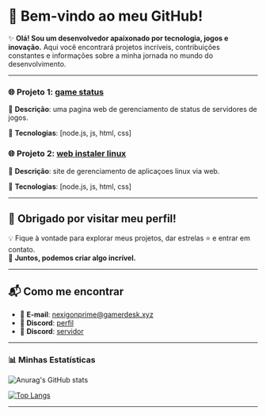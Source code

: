 # 🌌 Bem-vindo ao meu GitHub!

✨ **Olá! Sou um desenvolvedor apaixonado por tecnologia, jogos e inovação.** Aqui você encontrará projetos incríveis, contribuições constantes e informações sobre a minha jornada no mundo do desenvolvimento.

---

### 🌐 Projeto 1: [game status](https://github.com/nexigonprime/game-status)

📌 **Descrição**: uma pagina web de gerenciamento de status de servidores de jogos.

🔧 **Tecnologias**: [node.js, js, html, css]

<!-- ### 💡 Projeto 2: [Nome do Projeto 3](https://github.com/nexigonprime/projeto-3)
📌 **Descrição**: [Detalhe o que o projeto faz].
🔧 **Tecnologias**: [Adicione aqui] -->


### 🌐 Projeto 2: [web instaler linux](https://github.com/nexigonprime/web_instaler_ssh)

📌 **Descrição**: site de gerenciamento de aplicaçoes linux via web.

🔧 **Tecnologias**: [node.js, js, html, css]

---

## 🎉 Obrigado por visitar meu perfil!

💡 Fique à vontade para explorar meus projetos, dar estrelas ⭐ e entrar em contato.  
🌟 **Juntos, podemos criar algo incrível.**

---

## 📬 Como me encontrar

- 📧 **E-mail**: [nexigonprime@gamerdesk.xyz](mailto:nexigonprime@gamerdesk.xyz)
- 💬 **Discord**: [perfil](https://discordapp.com/users/nexigonprime)
- 💬 **Discord**: [servidor](https://discord.gg/YaKzgsu7XT)
<!-- - 🔗 **LinkedIn**: [Seu Nome no LinkedIn](https://linkedin.com/in/nexigonprime)
- 🐦 **Twitter**: [@SeuTwitter](https://twitter.com/SeuTwitter) -->

---



### 📊 Minhas Estatísticas

![Anurag's GitHub stats](https://github-readme-stats.vercel.app/api?username=nexigonprime&show_icons=true&theme=holi)

[![Top Langs](https://github-readme-stats.vercel.app/api/top-langs/?username=nexigonprime&show_icons=true&&theme=holi)](https://github.com/nexigonprime/github-readme-stats)


---
